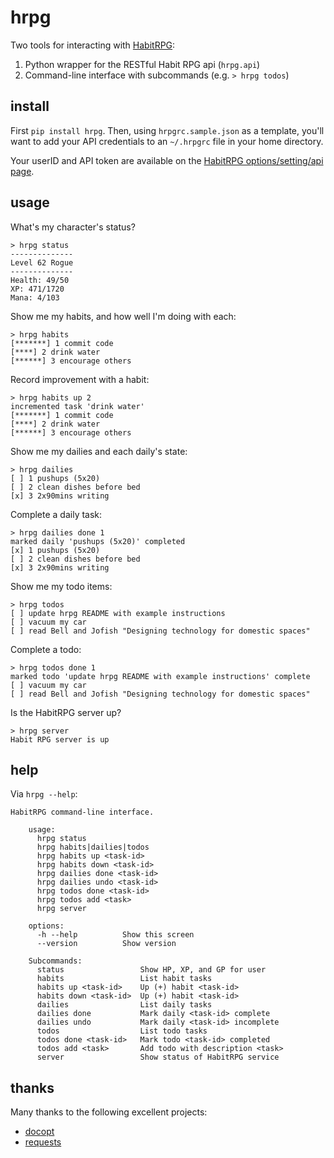 hrpg
====

Two tools for interacting with [HabitRPG](http://habitrpg.com):

1. Python wrapper for the RESTful Habit RPG api (`hrpg.api`)
2. Command-line interface with subcommands (e.g. `> hrpg todos`)

install
-------

First `pip install hrpg`. Then, using `hrpgrc.sample.json` as a template,
you'll want to add your API credentials to an `~/.hrpgrc` file in your home
directory.

Your userID and API token are available on the [HabitRPG options/setting/api
page](https://habitrpg.com/#/options/settings/api).

usage
-----

What's my character's status?

    > hrpg status
    --------------
    Level 62 Rogue
    --------------
    Health: 49/50
    XP: 471/1720
    Mana: 4/103

Show me my habits, and how well I'm doing with each:

    > hrpg habits
    [*******] 1 commit code
    [****] 2 drink water
    [******] 3 encourage others

Record improvement with a habit:

    > hrpg habits up 2
    incremented task 'drink water'
    [*******] 1 commit code
    [****] 2 drink water
    [******] 3 encourage others

Show me my dailies and each daily's state:

    > hrpg dailies
    [ ] 1 pushups (5x20)
    [ ] 2 clean dishes before bed
    [x] 3 2x90mins writing

Complete a daily task:

    > hrpg dailies done 1
    marked daily 'pushups (5x20)' completed
    [x] 1 pushups (5x20)
    [ ] 2 clean dishes before bed
    [x] 3 2x90mins writing

Show me my todo items:

    > hrpg todos
    [ ] update hrpg README with example instructions
    [ ] vacuum my car
    [ ] read Bell and Jofish "Designing technology for domestic spaces"

Complete a todo:

    > hrpg todos done 1
    marked todo 'update hrpg README with example instructions' complete
    [ ] vacuum my car
    [ ] read Bell and Jofish "Designing technology for domestic spaces"

Is the HabitRPG server up?

    > hrpg server
    Habit RPG server is up

help
----

Via `hrpg --help`:

    HabitRPG command-line interface.

        usage:
          hrpg status
          hrpg habits|dailies|todos
          hrpg habits up <task-id>
          hrpg habits down <task-id>
          hrpg dailies done <task-id>
          hrpg dailies undo <task-id>
          hrpg todos done <task-id>
          hrpg todos add <task>
          hrpg server

        options:
          -h --help          Show this screen
          --version          Show version

        Subcommands:
          status                 Show HP, XP, and GP for user
          habits                 List habit tasks
          habits up <task-id>    Up (+) habit <task-id>
          habits down <task-id>  Up (+) habit <task-id>
          dailies                List daily tasks
          dailies done           Mark daily <task-id> complete
          dailies undo           Mark daily <task-id> incomplete
          todos                  List todo tasks
          todos done <task-id>   Mark todo <task-id> completed
          todos add <task>       Add todo with description <task>
          server                 Show status of HabitRPG service

thanks
------

Many thanks to the following excellent projects:

- [docopt](https://github.com/docopt/docopt)
- [requests](https://github.com/kennethreitz/requests)
